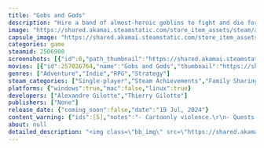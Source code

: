 ```yaml
---
title: "Gobs and Gods"
description: "Hire a band of almost-heroic goblins to fight and die for you in tactical turn-based battles, accomplish silly quests for the weird inhabitants of this fantastic world, and truly become a god - at least by goblin standards."
image: "https://shared.akamai.steamstatic.com/store_item_assets/steam/apps/2506900/header.jpg?t=1728672219"
capsule_image: "https://shared.akamai.steamstatic.com/store_item_assets/steam/apps/2506900/9b41658ce58f0ef7171ca5977c5caba0f29d7e00/capsule_231x87.jpg?t=1728672219"
categories: game
steamid: 2506900
screenshots: [{"id":0,"path_thumbnail":"https://shared.akamai.steamstatic.com/store_item_assets/steam/apps/2506900/ss_ba874375d9682ffc075e0b4d1b197b356f6e18d1.600x338.jpg?t=1728672219","path_full":"https://shared.akamai.steamstatic.com/store_item_assets/steam/apps/2506900/ss_ba874375d9682ffc075e0b4d1b197b356f6e18d1.1920x1080.jpg?t=1728672219"},{"id":1,"path_thumbnail":"https://shared.akamai.steamstatic.com/store_item_assets/steam/apps/2506900/ss_0e5cf3d35fcb3c8578bdb40183cfdb75d9b6366a.600x338.jpg?t=1728672219","path_full":"https://shared.akamai.steamstatic.com/store_item_assets/steam/apps/2506900/ss_0e5cf3d35fcb3c8578bdb40183cfdb75d9b6366a.1920x1080.jpg?t=1728672219"},{"id":2,"path_thumbnail":"https://shared.akamai.steamstatic.com/store_item_assets/steam/apps/2506900/ss_acd40c9ae80c11577e29534af691c340b2d80e28.600x338.jpg?t=1728672219","path_full":"https://shared.akamai.steamstatic.com/store_item_assets/steam/apps/2506900/ss_acd40c9ae80c11577e29534af691c340b2d80e28.1920x1080.jpg?t=1728672219"},{"id":3,"path_thumbnail":"https://shared.akamai.steamstatic.com/store_item_assets/steam/apps/2506900/ss_a724e526eb6957d8ddfe408a8ed11f9babc0bd85.600x338.jpg?t=1728672219","path_full":"https://shared.akamai.steamstatic.com/store_item_assets/steam/apps/2506900/ss_a724e526eb6957d8ddfe408a8ed11f9babc0bd85.1920x1080.jpg?t=1728672219"},{"id":4,"path_thumbnail":"https://shared.akamai.steamstatic.com/store_item_assets/steam/apps/2506900/ss_c702895cdb848686266a0f564ccba3c100ff1497.600x338.jpg?t=1728672219","path_full":"https://shared.akamai.steamstatic.com/store_item_assets/steam/apps/2506900/ss_c702895cdb848686266a0f564ccba3c100ff1497.1920x1080.jpg?t=1728672219"},{"id":5,"path_thumbnail":"https://shared.akamai.steamstatic.com/store_item_assets/steam/apps/2506900/ss_f897fc9cf76a6a6bd4bc424c5ed12e3e648f804a.600x338.jpg?t=1728672219","path_full":"https://shared.akamai.steamstatic.com/store_item_assets/steam/apps/2506900/ss_f897fc9cf76a6a6bd4bc424c5ed12e3e648f804a.1920x1080.jpg?t=1728672219"},{"id":6,"path_thumbnail":"https://shared.akamai.steamstatic.com/store_item_assets/steam/apps/2506900/ss_8826bf12381d245f24531534a88854cb36b6fb64.600x338.jpg?t=1728672219","path_full":"https://shared.akamai.steamstatic.com/store_item_assets/steam/apps/2506900/ss_8826bf12381d245f24531534a88854cb36b6fb64.1920x1080.jpg?t=1728672219"},{"id":7,"path_thumbnail":"https://shared.akamai.steamstatic.com/store_item_assets/steam/apps/2506900/ss_59e2146a6302a9d84b08c1875d15b7d8bcca9bec.600x338.jpg?t=1728672219","path_full":"https://shared.akamai.steamstatic.com/store_item_assets/steam/apps/2506900/ss_59e2146a6302a9d84b08c1875d15b7d8bcca9bec.1920x1080.jpg?t=1728672219"},{"id":8,"path_thumbnail":"https://shared.akamai.steamstatic.com/store_item_assets/steam/apps/2506900/ss_5ac0bf667bcbaae7afb6fdff14201b13c6923b54.600x338.jpg?t=1728672219","path_full":"https://shared.akamai.steamstatic.com/store_item_assets/steam/apps/2506900/ss_5ac0bf667bcbaae7afb6fdff14201b13c6923b54.1920x1080.jpg?t=1728672219"},{"id":9,"path_thumbnail":"https://shared.akamai.steamstatic.com/store_item_assets/steam/apps/2506900/ss_486b49521e7c2f223832ae12b1623dd022855bc3.600x338.jpg?t=1728672219","path_full":"https://shared.akamai.steamstatic.com/store_item_assets/steam/apps/2506900/ss_486b49521e7c2f223832ae12b1623dd022855bc3.1920x1080.jpg?t=1728672219"},{"id":10,"path_thumbnail":"https://shared.akamai.steamstatic.com/store_item_assets/steam/apps/2506900/ss_500298229ffa2af696badd5ad240d956ca1f2a9e.600x338.jpg?t=1728672219","path_full":"https://shared.akamai.steamstatic.com/store_item_assets/steam/apps/2506900/ss_500298229ffa2af696badd5ad240d956ca1f2a9e.1920x1080.jpg?t=1728672219"},{"id":11,"path_thumbnail":"https://shared.akamai.steamstatic.com/store_item_assets/steam/apps/2506900/ss_7b027015b55d3907a2cd80cef915443d5a4e3988.600x338.jpg?t=1728672219","path_full":"https://shared.akamai.steamstatic.com/store_item_assets/steam/apps/2506900/ss_7b027015b55d3907a2cd80cef915443d5a4e3988.1920x1080.jpg?t=1728672219"},{"id":12,"path_thumbnail":"https://shared.akamai.steamstatic.com/store_item_assets/steam/apps/2506900/ss_d97605114e08ebb8c7392989463f31de5228f1d9.600x338.jpg?t=1728672219","path_full":"https://shared.akamai.steamstatic.com/store_item_assets/steam/apps/2506900/ss_d97605114e08ebb8c7392989463f31de5228f1d9.1920x1080.jpg?t=1728672219"},{"id":13,"path_thumbnail":"https://shared.akamai.steamstatic.com/store_item_assets/steam/apps/2506900/ss_68eb4377e7a3b08d85f1d6eda51dbd9e43b9846f.600x338.jpg?t=1728672219","path_full":"https://shared.akamai.steamstatic.com/store_item_assets/steam/apps/2506900/ss_68eb4377e7a3b08d85f1d6eda51dbd9e43b9846f.1920x1080.jpg?t=1728672219"},{"id":14,"path_thumbnail":"https://shared.akamai.steamstatic.com/store_item_assets/steam/apps/2506900/ss_dd9bfe9486af3b1875bdf133db33d22baea0540c.600x338.jpg?t=1728672219","path_full":"https://shared.akamai.steamstatic.com/store_item_assets/steam/apps/2506900/ss_dd9bfe9486af3b1875bdf133db33d22baea0540c.1920x1080.jpg?t=1728672219"},{"id":15,"path_thumbnail":"https://shared.akamai.steamstatic.com/store_item_assets/steam/apps/2506900/ss_bd30196888ec859abbe5985f112e4a20cf851ff1.600x338.jpg?t=1728672219","path_full":"https://shared.akamai.steamstatic.com/store_item_assets/steam/apps/2506900/ss_bd30196888ec859abbe5985f112e4a20cf851ff1.1920x1080.jpg?t=1728672219"},{"id":16,"path_thumbnail":"https://shared.akamai.steamstatic.com/store_item_assets/steam/apps/2506900/ss_ed4e84e86438da4ed3a0d8ad9ce542f776ef5281.600x338.jpg?t=1728672219","path_full":"https://shared.akamai.steamstatic.com/store_item_assets/steam/apps/2506900/ss_ed4e84e86438da4ed3a0d8ad9ce542f776ef5281.1920x1080.jpg?t=1728672219"},{"id":17,"path_thumbnail":"https://shared.akamai.steamstatic.com/store_item_assets/steam/apps/2506900/ss_b1da2570d5a3766019b7e57ce93e03dac34e3c26.600x338.jpg?t=1728672219","path_full":"https://shared.akamai.steamstatic.com/store_item_assets/steam/apps/2506900/ss_b1da2570d5a3766019b7e57ce93e03dac34e3c26.1920x1080.jpg?t=1728672219"},{"id":18,"path_thumbnail":"https://shared.akamai.steamstatic.com/store_item_assets/steam/apps/2506900/ss_7640aa1e8236e5e539d2b00b02e0d35c3c9280d4.600x338.jpg?t=1728672219","path_full":"https://shared.akamai.steamstatic.com/store_item_assets/steam/apps/2506900/ss_7640aa1e8236e5e539d2b00b02e0d35c3c9280d4.1920x1080.jpg?t=1728672219"},{"id":19,"path_thumbnail":"https://shared.akamai.steamstatic.com/store_item_assets/steam/apps/2506900/ss_588c6e68729373e6e8111d3bd27466abda7d1ebb.600x338.jpg?t=1728672219","path_full":"https://shared.akamai.steamstatic.com/store_item_assets/steam/apps/2506900/ss_588c6e68729373e6e8111d3bd27466abda7d1ebb.1920x1080.jpg?t=1728672219"},{"id":20,"path_thumbnail":"https://shared.akamai.steamstatic.com/store_item_assets/steam/apps/2506900/ss_934f76c949030b924b8cf8502531baea4e2f64c0.600x338.jpg?t=1728672219","path_full":"https://shared.akamai.steamstatic.com/store_item_assets/steam/apps/2506900/ss_934f76c949030b924b8cf8502531baea4e2f64c0.1920x1080.jpg?t=1728672219"}]
movies: [{"id":257026764,"name":"Gobs and Gods","thumbnail":"https://shared.akamai.steamstatic.com/store_item_assets/steam/apps/257026764/movie.293x165.jpg?t=1717348990","webm":{"480":"http://video.akamai.steamstatic.com/store_trailers/257026764/movie480_vp9.webm?t=1717348990","max":"http://video.akamai.steamstatic.com/store_trailers/257026764/movie_max_vp9.webm?t=1717348990"},"mp4":{"480":"http://video.akamai.steamstatic.com/store_trailers/257026764/movie480.mp4?t=1717348990","max":"http://video.akamai.steamstatic.com/store_trailers/257026764/movie_max.mp4?t=1717348990"},"highlight":true}]
genres: ["Adventure","Indie","RPG","Strategy"]
steam_categories: ["Single-player","Steam Achievements","Family Sharing"]
platforms: {"windows":true,"mac":false,"linux":true}
developers: ["Alexandre Gilotte","Thierry Gilotte"]
publishers: ["None"]
release_date: {"coming_soon":false,"date":"19 Jul, 2024"}
content_warning: {"ids":[5],"notes":"- Cartoonly violence.\r\n- Quests asking to fight and kill other goblins for absurd and unlikely reasons."}
about: null
detailed_description: "<img class=\"bb_img\" src=\"https://shared.akamai.steamstatic.com/store_item_assets/steam/apps/2506900/extras/store_about-this-game_v2.png?t=1728672219\" /><h2 class=\"bb_tag\"><i>The Tactical Rpg Going Full Goblin Mode!</i></h2> In Gobs and Gods, you freely explore a fantastic world full of magic, wonders and crazy surprises.<br>The bad news: its nicest inhabitants are ... Goblins. <br>The good news: they seem to believe you are their God.<br>Hire, equip and level-up a band of goblins to fight and die for you in tactical turn-based combats, while you uncover the secrets of this world, and maybe find your way out of there!<h2 class=\"bb_tag\">The Gameplay Includes:</h2><ul class=\"bb_ul\"><li> free exploration of a sandbox world<br></li><li> fast tactical turn-based combats<br></li><li> a wide variety of absurdly unique quests <br></li><li> levelling your army of expendable goblins while increasing your own powers.</li></ul><h2 class=\"bb_tag\">Free Exploration Of A Sandbox World</h2><img class=\"bb_img\" src=\"https://shared.akamai.steamstatic.com/store_item_assets/steam/apps/2506900/extras/explore_cropped_compressed.gif?t=1728672219\" />  <br>At game start, you can choose either the default map or a new procedurally generated world map for increased replayability.<br>You will explore smelly dungeons, mysterious mage towers and prosperous villages ... all that while getting the opinionated comments of your goblins about the places you visit.<h2 class=\"bb_tag\">Fast Tactical Turn Based Combats</h2><img class=\"bb_img\" src=\"https://shared.akamai.steamstatic.com/store_item_assets/steam/apps/2506900/extras/combat_optimised.gif?t=1728672219\" />  <br>When encountering an enemy mob, the game switches to a turn-by-turn combat on a hexagonal grid. <br>Your goblins must act each turn with a limited pool of action points, to move, hit, cast a spell, or maybe insult the opponent.<br>They can also unlock more powerful moves by spending &quot;essence&quot; points, but this resource is limited, making for difficult tactical decisions.<br>To ensure there are no downtime, the opponents move all simultaneously during the AI phase, and the engine can smoothly be swapped to a &quot;real time&quot; mode to quickly finish a battle.<h2 class=\"bb_tag\">Quests Like You Just Won't Find Anywhere Else</h2><img class=\"bb_img\" src=\"https://shared.akamai.steamstatic.com/store_item_assets/steam/apps/2506900/extras/quest_compressed.gif?t=1728672219\" />  <br><br>In Gobs and Gods, you should not expect epic quests where you are the only hope to save the world - it is way beyond saving anyway.<br>And if you are told by a nice and miserable gob that you are the one to help them get rid of the local evil bad guy, don't fall for it, it's a scam! <br>Instead, you would get quests which make sense for a goblin - which is to say, sometimes not so much; but we bet that for once you will actually read the text of the quests.<h2 class=\"bb_tag\">Levelling Your Gobs and Your God</h2><img class=\"bb_img\" src=\"https://shared.akamai.steamstatic.com/store_item_assets/steam/apps/2506900/extras/groomgob_compressed.gif?t=1728672219\" />  <br>Your goblins will gain xp when they survive a battle, increasing their strength, unlocking new perks, and enabling you to deal with stronger enemies...<br>... until you suffer a defeat and lose most of your army. Does this mean you have to reload or restart the game? No! Remember, You are a god, and they are only expandable goblins. When you lose a levelled goblin, you absorb its experience and <i>gain</i> devotion points, which allow you to unlock new powers and to help you quickly recover from a set back."
---
```


